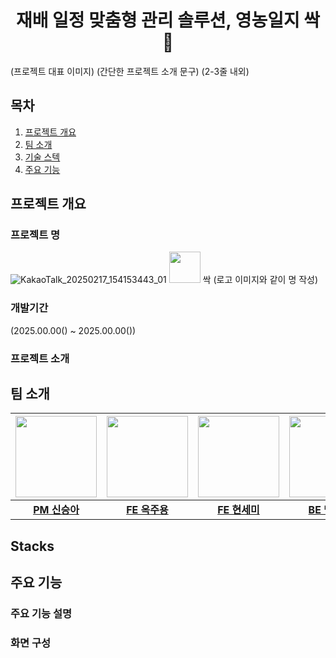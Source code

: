 # <div align="center">재배 일정 맞춤형 관리 솔루션, **영농일지 싹 :seedling:**</div>
(프로젝트 대표 이미지)
(간단한 프로젝트 소개 문구) (2-3줄 내외)

## 목차
1. [프로젝트 개요](#1)
2. [팀 소개](#2)
3. [기술 스텍](#2)
4. [주요 기능](#3)


## <span id ="1"> 프로젝트 개요 </span>
### 프로젝트 명 
![KakaoTalk_20250217_154153443_01]()
<img src ="https://github.com/user-attachments/assets/a2247d3e-3007-4ff4-90d4-c601d452a6cf" width="50" height="50"> 싹
(로고 이미지와 같이 명 작성)
### 개발기간 
(2025.00.00() ~ 2025.00.00())
### 프로젝트 소개

## <span id ="2"> 팀 소개 </span>
|<img src="https://avatars.githubusercontent.com/pppineappple" width="130" height="130"/>|<img src="https://avatars.githubusercontent.com/OckJuYong" width="130" height="130"/>|<img src="https://avatars.githubusercontent.com/SemiHyeon" width="130" height="130"/>|<img src="https://avatars.githubusercontent.com/maeng555" width="130" height="130"/>|<img src="https://avatars.githubusercontent.com/h0725j" width="130" height="130"/>|<img src="" width="130" height="130"/>|
|:-:|:-:|:-:|:-:|:-:|:-:|
|[**PM 신승아**](https://github.com/pppineappple)|[**FE 옥주용**](https://github.com/OckJuYong)|[**FE 현세미**](https://github.com/SemiHyeon)|[**BE 맹진영**](https://github.com/maeng555)|[**BE 최현지**](https://github.com/h0725j)|[**DE 박재원**]()|

## <span id ="3"> Stacks </span>

## <span id ="4"> 주요 기능 </span>
### 주요 기능 설명
### 화면 구성


<!--

**Here are some ideas to get you started:**

🙋‍♀️ A short introduction - what is your organization all about?
🌈 Contribution guidelines - how can the community get involved?
👩‍💻 Useful resources - where can the community find your docs? Is there anything else the community should know?
🍿 Fun facts - what does your team eat for breakfast?
🧙 Remember, you can do mighty things with the power of [Markdown](https://docs.github.com/github/writing-on-github/getting-started-with-writing-and-formatting-on-github/basic-writing-and-formatting-syntax)
-->
